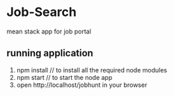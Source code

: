 # Job-Search
mean stack app for job portal

## running application

1. npm install // to install all the required node modules
2. npm start // to start the node app
3. open http://localhost/jobhunt in your browser
